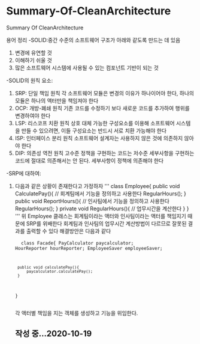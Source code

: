 # Summary-Of-CleanArchitecture
Summary Of CleanArchitecture

용어 정리
-SOLID:중간 수준의 소프트웨어 구조가 아래와 같도록 만드는 데 있음
  1. 변경에 유연할 것
  2. 이해하기 쉬울 것
  3. 많은 소프트웨어 시스템에 사용될 수 있는 컴포넌트 기반이 되는 것
  
-SOLID의 원칙 요소:
  1. SRP: 단일 책임 원칙
    각 소프트웨어 모듈은 변경의 이유가 하나이어야 한다, 하나의 모듈은 하나의 액터만을 책임져야 한다
  2. OCP: 개방-폐쇄 원칙
    기존 코드를 수정하기 보다 새로운 코드를 추가하여 행위를 변경하여야 한다
  3. LSP: 리스코프 치환 원칙
    상호 대체 가능한 구성요소를 이용해 소프트웨어 시스템을 만들 수 있으려면, 이들 구성요소는 반드시 서로 치환 가능해야 한다
  4. ISP: 인터페이스 분리 원칙
    소프트웨어 설계자는 사용하지 않은 것에 의존하지 않아야 한다
  5. DIP: 의존성 역전 원칙
    고수준 정책을 구현하는 코드는 저수준 세부사항을 구현하는 코드에 절대로 의존해서는 안 된다. 세부사항이 정책에 의존해야 한다
  
-SRP에 대하여:
  1. 다음과 같은 상황이 존재한다고 가정하자
    '''
    class Employee{
      public void CalculatePay(){ // 회계팀에서 기능을 정의하고 사용한다
        RegularHours();
      }
      public void ReportHours(){ // 인사팀에서 기능을 정의하고 사용한다
        RegularHours();
      }
      private void RegularHours(){
          // 업무시간을 계산한다
      }
    }
    '''
    위 Employee 클래스는 회계팀이라는 액터와 인사팀이라는 액터를 책임지기 때문에 SRP를 위배한다
    회계팀과 인사팀의 업무시간 계산방법이 다르므로 잘못된 결과를 출력할 수 있다
    해결방안은 다음과 같다
    <pre>
    <code>
      class Facade{
        PayCalculator paycalculator;
        HourReporter hourReporter;
        EmployeeSaver employeeSaver;
          
          public void calculatePay(){
              paycalculator.calculatePay();
          }
       }
     </code>
     </pre>
     각 액터별 책임을 지는 객체를 생성하고 기능을 위임한다.
     ## 작성 중...2020-10-19
    
